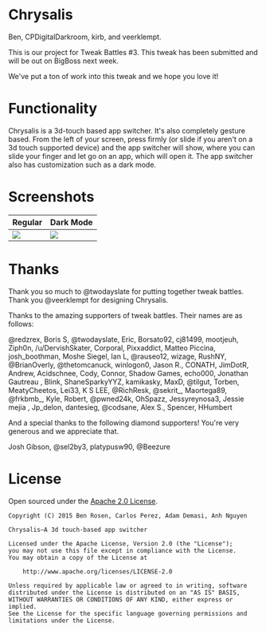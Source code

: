 # Chrysalis
Ben, CPDigitalDarkroom, kirb, and veerklempt.

This is our project for Tweak Battles #3. This tweak has been submitted and will be out on BigBoss next week.

We've put a ton of work into this tweak and we hope you love it!

# Functionality

Chrysalis is a 3d-touch based app switcher. It's also completely gesture based. From the left of your screen, press firmly (or slide if you aren't on a 3d touch supported device) and the app switcher will show, where you can slide your finger and let go on an app, which will open it. The app switcher also has customization such as a dark mode.

# Screenshots

|  Regular                                                                                   	| Dark Mode                                                                                   	|
|--------------------------------------------------------------------------------------------	|---------------------------------------------------------------------------------------------	|
| ![](https://raw.githubusercontent.com/benrosen78/chrysalis/master/Screenshots/regular.png) 	| ![](https://raw.githubusercontent.com/benrosen78/chrysalis/master/Screenshots/darkmode.png) 	|

# Thanks

Thank you so much to @twodayslate for putting together tweak battles. Thank you @veerklempt for designing Chrysalis.

Thanks to the amazing supporters of tweak battles. Their names are as follows:

@redzrex, Boris S, @twodayslate, Eric, Borsato92, cj81499, mootjeuh, Ziph0n, /u/DervishSkater, Corporal, Pixxaddict, Matteo Piccina, josh_boothman, Moshe Siegel, Ian L, @rauseo12, wizage, RushNY, @BrianOverly, @thetomcanuck, winlogon0, Jason R., CONATH, JimDotR, Andrew, Acidschnee, Cody, Connor, Shadow Games, echo000, Jonathan Gautreau , Blink, ShaneSparkyYYZ, kamikasky, MaxD, @tilgut, Torben, MeatyCheetos, Lei33, K S LEE, @RichResk, @sekrit_, Maortega89, @frkbmb_, Kyle, Robert, @pwned24k, OhSpazz, Jessyreynosa3, Jessie mejia , Jp_delon, dantesieg, @codsane, Alex S., Spencer, HHumbert

And a special thanks to the following diamond supporters! You're very generous and we appreciate that.

Josh Gibson, @sel2by3, platypusw90, @Beezure


# License
Open sourced under the [Apache 2.0 License](https://github.com/benrosen78/chrysalis/blob/master/LICENSE).

	Copyright (C) 2015 Ben Rosen, Carlos Perez, Adam Demasi, Anh Nguyen

	Chrysalis—A 3d touch-based app switcher

	Licensed under the Apache License, Version 2.0 (the "License");
	you may not use this file except in compliance with the License.
	You may obtain a copy of the License at

	    http://www.apache.org/licenses/LICENSE-2.0

	Unless required by applicable law or agreed to in writing, software
	distributed under the License is distributed on an "AS IS" BASIS,
	WITHOUT WARRANTIES OR CONDITIONS OF ANY KIND, either express or implied.
	See the License for the specific language governing permissions and
	limitations under the License.
